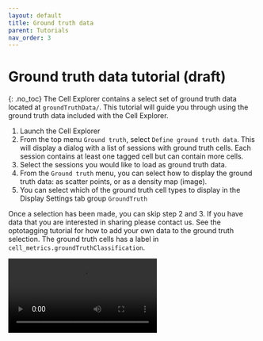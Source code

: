 ```yaml
---
layout: default
title: Ground truth data
parent: Tutorials
nav_order: 3
---
```

# Ground truth data tutorial (draft)
{: .no_toc}
The Cell Explorer contains a select set of ground truth data located at `groundTruthData/`. This tutorial will guide you through using the ground truth data included with the Cell Explorer.

1. Launch the Cell Explorer
2. From the top menu `Ground truth`, select `Define ground truth data`. This will display a dialog with a list of sessions with ground truth cells. Each session contains at least one tagged cell but can contain more cells. 
3. Select the sessions you would like to load as ground truth data.
4. From the `Ground truth` menu, you can select how to display the ground truth data: as scatter points, or as a density map (image).
5. You can select which of the ground truth cell types to display in the Display Settings tab group `GroundTruth`

Once a selection has been made, you can skip step 2 and 3. If you have data that you are interested in sharing please contact us. See the optotagging tutorial for how to add your own data to the ground truth selection. The ground truth cells has a label in `cell_metrics.groundTruthClassification`.

<video controls="controls">
  <source src="https://buzsakilab.com/wp/wp-content/uploads/2020/01/GroundTruthTutorial.mp4" type="video/mp4">
</video>